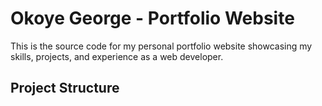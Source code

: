# Okoye George - Portfolio Website

This is the source code for my personal portfolio website showcasing my skills, projects, and experience as a web developer.

## Project Structure